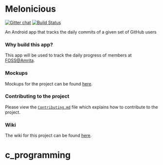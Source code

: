 # Melonicious

[![Gitter chat](https://badges.gitter.im/gitterHQ/gitter.png)](https://gitter.im/Melonicious/Lobby?utm_source=share-link&utm_medium=link&utm_campaign=share-link)    [![Build Status](https://travis-ci.org/AbhilashG97/Melonicious.svg?branch=master)](https://travis-ci.org/AbhilashG97/Melonicious)

An Android app that tracks the daily commits of a given set of GitHub users

### Why build this app? 

This app will be used to track the daily progress of members at [FOSS@Amrita](https://amfoss.in/). 

### Mockups

Mockups for the project can be found [here](https://github.com/AbhilashG97/Melonicious/tree/master/mockups).

### Contributing to the project

Please view the [```Contributing.md```](https://github.com/AbhilashG97/Melonicious/blob/master/CONTRIBUTING.md) file which explains how to contribute to the project.

### Wiki

The wiki for this project can be found [here](https://github.com/AbhilashG97/Melonicious/wiki).
# c_programming
